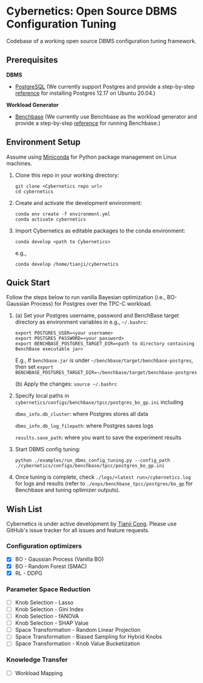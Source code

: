 # Cybernetics: Open Source DBMS Configuration Tuning
Codebase of a working open source DBMS configuration tuning framework.


## Prerequisites

**DBMS**
- [PostgreSQL](https://www.postgresql.org) (We currently support Postgres and provide a step-by-step [reference](https://docs.google.com/document/d/1iv6B1bXawyx3K6kLBbUva91FEXKE1wns_kPd-UoUumM/edit?usp=sharing) for installing Postgres 12.17 on Ubuntu 20.04.)

**Workload Generator**
- [Benchbase](https://github.com/cmu-db/benchbase) (We currently use Benchbase as the workload generator and provide a step-by-step [reference](https://docs.google.com/document/d/1EbcwEMBdeWTmHDuWXW3lC8Pggbj3A8e-EJBlwN2VEzY/edit?usp=sharing) for running Benchbase.)


## Environment Setup
Assume using [Miniconda](https://docs.conda.io/projects/miniconda/en/latest/) for Python package management on Linux machines.

1. Clone this repo in your working directory:

    ```
    git clone <Cybernetics repo url>
    cd cybernetics
    ```

2. Create and activate the development environment:

    ```
    conda env create -f environment.yml
    conda activate cybernetics
    ```

3. Import Cybernetics as editable packages to the conda environment:

    ```
    conda develop <path to Cybernetics>
    ```
    e.g.,
    ```
    conda develop /home/tianji/cybernetics
    ```


## Quick Start
Follow the steps below to run vanilla Bayesian optimization (i.e., BO-Gaussian Process) for Postgres over the TPC-C workload.

1. (a) Set your Postgres username, password and BenchBase target directory as environment variables in e.g., ```~/.bashrc```:

    ```
    export POSTGRES_USER=<your username>
    export POSTGRES_PASSWORD=<your password>
    export BENCHBASE_POSTGRES_TARGET_DIR=<path to directory containing BenchBase executable jar>
    ```

    E.g., If `benchbase.jar` is under `~/benchbase/target/benchbase-postgres`, then set ```export BENCHBASE_POSTGRES_TARGET_DIR=~/benchbase/target/benchbase-postgres```

   (b) Apply the changes: ```source ~/.bashrc```

2. Specify local paths in ```cybernetics/configs/benchbase/tpcc/postgres_bo_gp.ini``` including

    ```dbms_info.db_cluster```: where Postgres stores all data
    
    ```dbms_info.db_log_filepath```: where Postgres saves logs

    ```results.save_path```: where you want to save the experiment results

<!-- 3. Change Benchbase-related paths in ```./scripts/benchbase_tpcc_postgres_bo_gp.sh``` to your own. -->

3. Start DBMS config tuning:

   ```
   python ./examples/run_dbms_config_tuning.py --config_path ./cybernetics/configs/benchbase/tpcc/postgres_bo_gp.ini
   ```

4. Once tuning is complete, check ```./logs/<latest run>/cybernetics.log``` for logs and results (refer to ```./exps/benchbase_tpcc/postgres/bo_gp``` for Benchbase and tuning optimizer outputs).

## Wish List
Cybernetics is under active development by [Tianji Cong](https://superctj.github.io). Please use GitHub's issue tracker for all issues and feature requests.

### Configuration optimizers
- [x] BO - Gaussian Process (Vanilla BO)
- [x] BO - Random Forest (SMAC)
- [x] RL - DDPG

### Parameter Space Reduction
- [ ] Knob Selection - Lasso
- [ ] Knob Selection - Gini Index
- [ ] Knob Selection - fANOVA
- [ ] Knob Selection - SHAP Value
- [ ] Space Transformation - Random Linear Projection
- [ ] Space Transformation - Biased Sampling for Hybrid Knobs
- [ ] Space Transformation - Knob Value Bucketization

### Knowledge Transfer
- [ ] Workload Mapping
